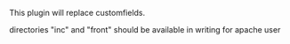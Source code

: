 This plugin will replace customfields.

directories "inc" and "front" should be available in writing for apache user
